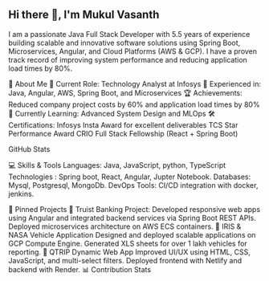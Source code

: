 ## Hi there 👋, I'm Mukul Vasanth
I am a passionate Java Full Stack Developer with 5.5 years of experience building scalable and innovative software solutions using Spring Boot, Microservices, Angular, and Cloud Platforms (AWS & GCP). I have a proven track record of improving system performance and reducing application load times by 80%.

💼 About Me
🔭 Current Role: Technology Analyst at Infosys
🚀 Experienced in: Java, Angular, AWS, Spring Boot, and Microservices
🏆 Achievements: Reduced company project costs by 60% and application load times by 80%
🌱 Currently Learning: Advanced System Design and MLOps
🛠 Certifications:
Infosys Insta Award for excellent deliverables
TCS Star Performance Award
CRIO Full Stack Fellowship (React + Spring Boot)

<!--
**9087000/9087000** is a ✨ _special_ ✨ repository because its `README.md` (this file) appears on your GitHub profile.

Here are some ideas to get you started:

- 🔭 I’m currently working on ...
- 🌱 I’m currently learning ...
- 👯 I’m looking to collaborate on ...
- 🤔 I’m looking for help with ...
- 💬 Ask me about ...
- 📫 How to reach me: ...
- 😄 Pronouns: ...
- ⚡ Fun fact: ...
-->
GitHub Stats



💻 Skills & Tools
Languages:  Java, JavaScript, python, TypeScript
Technologies : Spring boot, React, Angular, Jupter Notebook.
Databases: Mysql, Postgresql, MongoDb.
DevOps Tools: CI/CD integration with docker, jenkins.


🌟 Pinned Projects
🔹 Truist Banking Project:
     Developed responsive web apps using Angular and integrated backend services via Spring Boot REST APIs.
     Deployed microservices architecture on AWS ECS containers.
🔹 IRIS & NASA Vehicle Application
     Designed and deployed scalable applications on GCP Compute Engine.
     Generated XLS sheets for over 1 lakh vehicles for reporting.
🔹 QTRIP Dynamic Web App
      Improved UI/UX using HTML, CSS, JavaScript, and multi-select filters.
      Deployed frontend with Netlify and backend with Render.
📊 Contribution Stats
